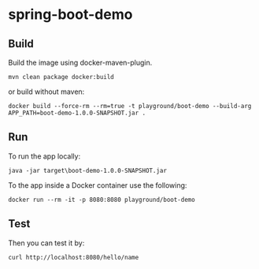 spring-boot-demo
================

## Build

Build the image using docker-maven-plugin.

    mvn clean package docker:build

or build without maven:

    docker build --force-rm --rm=true -t playground/boot-demo --build-arg APP_PATH=boot-demo-1.0.0-SNAPSHOT.jar .

## Run

To run the app locally:

    java -jar target\boot-demo-1.0.0-SNAPSHOT.jar

To the app inside a Docker container use the following:

    docker run --rm -it -p 8080:8080 playground/boot-demo

## Test

Then you can test it by:

    curl http://localhost:8080/hello/name
